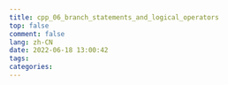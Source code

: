 ```yaml
---
title: cpp_06_branch_statements_and_logical_operators
top: false
comment: false
lang: zh-CN
date: 2022-06-18 13:00:42
tags:
categories:
---
```


